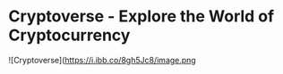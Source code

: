 # Cryptoverse - Explore the World of Cryptocurrency

![Cryptoverse](https://i.ibb.co/8gh5Jc8/image.png
